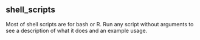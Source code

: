 ## shell_scripts

Most of shell scripts are for bash or R.  Run any script without arguments to see a description of what it does and an example usage.
